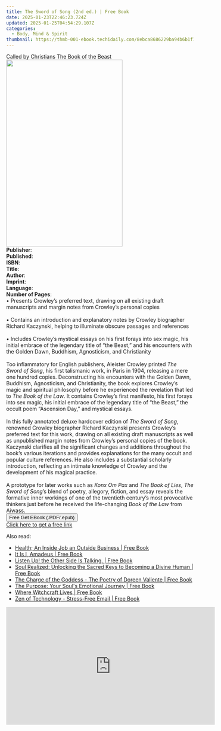 ```yaml
---
title: The Sword of Song (2nd ed.) | Free Book
date: 2025-01-23T22:46:23.724Z
updated: 2025-01-25T04:54:29.107Z
categories:
  - Body, Mind & Spirit
thumbnail: https://thmb-001-ebook.techidaily.com/8ebca8686229ba94b6b1f18606d9fb416782d5f4670bd4ea16f4c63d0949ddb6.jpg
---
```

<main id="book-container">
  <div class="flex flex-col">
    <div class="book-brief flex-1 py-6 px-4 sm:p-6 md:py-10 md:px-8">
      <!-- brief-->
      <div class="book-brief-main">
        Called by Christians The Book of the Beast
      </div>
    </div>
    <div
      class="book-meta-info flex-1 grid gap-4 col-start-1 col-end-3 row-start-1 sm:mb-6 sm:grid-cols-4 lg:gap-6 lg:col-start-2 lg:row-end-6 lg:row-span-6 lg:mb-0"
    >
      <div
        class="book-meta-info-left place-content-center mt-4 p-4 text-sm leading-6 col-start-2 col-span-2 dark:text-slate-400"
      >
        <img
          class="w-full h-500 object-cover rounded-lg sm:h-255 sm:col-span-2 lg:col-span-full"
          src="https://img-001-ebook.techidaily.com/097249dbe3c2e725787c65d52f0cd8aba59f946eee4e154b33ec8dcb44209253.jpg"
          alt=""
          width="312"
          height="500"
        />
      </div>
      <div
        class="book-meta-info-right mt-2 col-start-1 row-start-2 col-span-3 self-center"
      >
        <!-- meta data  -->
        <div class="flex flex-col px-4 md:px-8">
          <div class="flex-1">
            <strong>Publisher</strong>:<span class="px-2"></span>
          </div>
          <div class="flex-1">
            <strong>Published</strong>:<span class="px-2"></span>
          </div>
          <div class="flex-1">
            <strong>ISBN</strong>:<span class="px-2"></span>
          </div>
          <div class="flex-1">
            <strong>Title</strong>:<span class="px-2"></span>
          </div>
          <div class="flex-1">
            <strong>Author</strong>:<span class="px-2"></span>
          </div>
          <div class="flex-1">
            <strong>Imprint</strong>:<span class="px-2"></span>
          </div>
          <div class="flex-1">
            <strong>Language</strong>:<span class="px-2"></span>
          </div>
          <div class="flex-1">
            <strong>Number of Pages</strong>:<span class="px-2"></span>
          </div>
        </div>
      </div>
    </div>
    <div class="book-description flex-1 py-6 px-4 sm:p-6 md:py-10 md:px-8">
      <div class="book-description-main">
        <div accordion-content="" id="description">
          • Presents Crowley’s preferred text, drawing on all existing draft
          manuscripts and margin notes from Crowley’s personal copies<br /><br />•
          Contains an introduction and explanatory notes by Crowley biographer
          Richard Kaczynski, helping to illuminate obscure passages and
          references<br /><br />• Includes Crowley’s mystical essays on his
          first forays into sex magic, his initial embrace of the legendary
          title of “the Beast,” and his encounters with the Golden Dawn,
          Buddhism, Agnosticism, and Christianity<br /><br />Too inflammatory
          for English publishers, Aleister Crowley printed
          <i>The Sword of Song</i>, his first talismanic work, in Paris in 1904,
          releasing a mere one hundred copies. Deconstructing his encounters
          with the Golden Dawn, Buddhism, Agnosticism, and Christianity, the
          book explores Crowley’s magic and spiritual philosophy before he
          experienced the revelation that led to <i>The Book of the Law</i>. It
          contains Crowley’s first manifesto, his first forays into sex magic,
          his initial embrace of the legendary title of “the Beast,” the occult
          poem “Ascension Day,” and mystical essays.<br /><br />In this fully
          annotated deluxe hardcover edition of <i>The Sword of Song</i>,
          renowned Crowley biographer Richard Kaczynski presents Crowley’s
          preferred text for this work, drawing on all existing draft
          manuscripts as well as unpublished margin notes from Crowley’s
          personal copies of the book. Kaczynski clarifies all the significant
          changes and additions throughout the book’s various iterations and
          provides explanations for the many occult and popular culture
          references. He also includes a substantial scholarly introduction,
          reflecting an intimate knowledge of Crowley and the development of his
          magical practice.<br /><br />A prototype for later works such as
          <i>Konx Om Pax</i> and <i>The Book of Lies</i>,
          <i>The Sword of Song</i>’s blend of poetry, allegory, fiction, and
          essay reveals the formative inner workings of one of the twentieth
          century’s most provocative thinkers just before he received the
          life-changing <i>Book of the Law</i> from Aiwass.
        </div>
        <div class="accordion-fader"></div>
      </div>
    </div>
    <div class="book-excerpts flex-1 py-6 px-4 sm:p-6 md:py-10 md:px-8"></div>
    <div
      class="book-about-author flex-1 py-6 px-4 sm:p-6 md:py-10 md:px-8"
    ></div>
    <div class="book-free-get flex-1 py-6 px-4 sm:p-6 md:py-10 md:px-8">
      <button
        id="btn-free-get"
        class="bg-blue-500 hover:bg-blue-700 text-white font-bold py-2 px-4 rounded"
      >
        Free Get EBook (.PDF/.epub)
      </button>
      <div id="countdown-display" class="px-2 text-lg mt-2"></div>
      <a
        id="free-link"
        class="hidden bg-blue-500 hover:bg-blue-700 text-white font-bold py-2 px-4 rounded"
        href="https://www.ebooks.com/en-us/book/211441838/the-sword-of-song/aleister-crowley/"
        target="_blank"
        >Click here to get a free link</a
      >
    </div>
    <script>
      let countdownTime = 0;
      let countdownInterval = null;
      document
        .getElementById('btn-free-get')
        .addEventListener('click', startCountdown);
      function startCountdown() {
        countdownTime = new Date().getTime() + 60000 * 3;
        countdownInterval = setInterval(updateCountdown, 1000);
        document.getElementById('btn-free-get').disabled = true;
        document
          .getElementById('btn-free-get')
          .classList.add('bg-gray-500', 'cursor-not-allowed');
      }
      function updateCountdown() {
        let currentTime = new Date().getTime();
        let timeLeft = countdownTime - currentTime;
        let secondsLeft = Math.floor(timeLeft / 1000);
        document.getElementById('countdown-display').innerHTML =
          `Remaining time: ${secondsLeft} seconds.`;
        if (secondsLeft <= 0) {
          clearInterval(countdownInterval);
          document.getElementById('btn-free-get').classList.add('hidden');
          document.getElementById('free-link').classList.remove('hidden');
          document.getElementById('countdown-display').innerHTML = '';
        }
      }
    </script>
  </div>
</main>

<ins class="adsbygoogle"
      style="display:block"
      data-ad-client="ca-pub-7571918770474297"
      data-ad-slot="8358498916"
      data-ad-format="auto"
      data-full-width-responsive="true"></ins>
    

<span class="atpl-alsoreadstyle">Also read:</span>
<div><ul>
<li><a href="https://novels-ebooks.techidaily.com/209838387-9780991345762-health-an-inside-job-an-outside-business/"><u>Health; An Inside Job an Outside Business | Free Book</u></a></li>
<li><a href="https://novels-ebooks.techidaily.com/209838440-9780990393214-it-is-i-amadeus/"><u>It Is I, Amadeus | Free Book</u></a></li>
<li><a href="https://novels-ebooks.techidaily.com/209838397-9780991506811-listen-up-the-other-side-is-talking/"><u>Listen Up! the Other Side Is Talking. | Free Book</u></a></li>
<li><a href="https://novels-ebooks.techidaily.com/209838360-9781495111679-soul-realized-unlocking-the-sacred-keys-to-becoming-a-divine-human/"><u>Soul Realized: Unlocking the Sacred Keys to Becoming a Divine Human | Free Book</u></a></li>
<li><a href="https://novels-ebooks.techidaily.com/209838341-9780992843021-the-charge-of-the-goddess-the-poetry-of-doreen-valiente/"><u>The Charge of the Goddess - The Poetry of Doreen Valiente | Free Book</u></a></li>
<li><a href="https://novels-ebooks.techidaily.com/209838434-9780993790416-the-purpose-your-souls-emotional-journey/"><u>The Purpose: Your Soul's Emotional Journey | Free Book</u></a></li>
<li><a href="https://novels-ebooks.techidaily.com/209838339-9780992843038-where-witchcraft-lives/"><u>Where Witchcraft Lives | Free Book</u></a></li>
<li><a href="https://novels-ebooks.techidaily.com/209838509-9780989828918-zen-of-technology-stress-free-email/"><u>Zen of Technology - Stress-Free Email | Free Book</u></a></li>
</ul></div>

<!-- affiliate ads begin -->
<iframe width="560" height="315" src="https://www.youtube.com/embed/8dH3yHH9IX8?si=geiW5KbIljSFT9pz" title="YouTube video player" frameborder="0" allow="accelerometer; autoplay; clipboard-write; encrypted-media; gyroscope; picture-in-picture; web-share" referrerpolicy="strict-origin-when-cross-origin" allowfullscreen></iframe>
<!-- affiliate ads end -->

